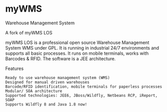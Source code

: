 # myWMS

Warehouse Management System

A fork of myWMS LOS

myWMS LOS is a professional open source Warehouse Management System WMS under GPL. It is running in industrial 24/7 environments and supports all basic processes. It runs on mobile terminals, works with Barcodes & RFID. The software is a JEE architecture.


Features

    Ready to use warehouse management system (WMS)
    Designed for manual driven warehouses
    Barcode/RFID identification, mobile terminals for paperless processes
    Modular/ SOA architecture
    Supported technologies: JEE6, JBoss/Wildfly, Netbeans RCP, iReport, SOAP
    Supports Wildfly 8 and Java 1.8 now!

